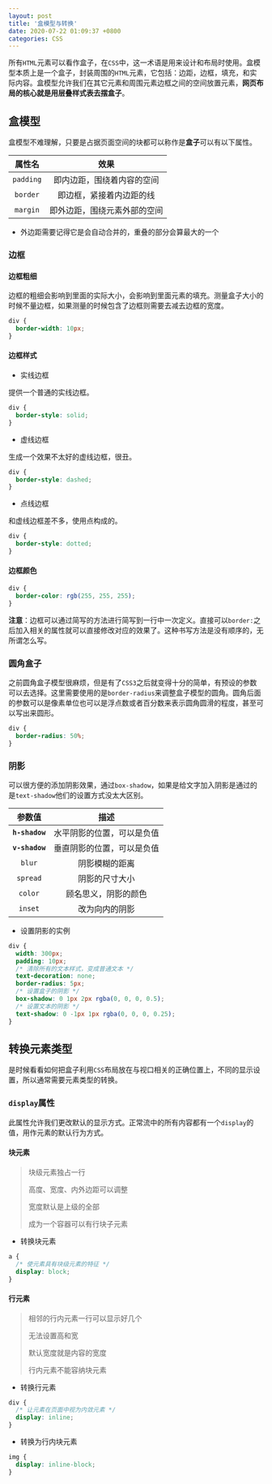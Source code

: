 ```yaml
---
layout: post
title: '盒模型与转换'
date: 2020-07-22 01:09:37 +0800
categories: CSS
---
```


所有`HTML`元素可以看作盒子，在`CSS`中，这一术语是用来设计和布局时使用。盒模型本质上是一个盒子，封装周围的`HTML`元素，它包括：边距，边框，填充，和实际内容。盒模型允许我们在其它元素和周围元素边框之间的空间放置元素，**网页布局的核心就是用层叠样式表去摆盒子**。

## 盒模型

盒模型不难理解，只要是占据页面空间的块都可以称作是**盒子**可以有以下属性。

|  属性名   |             效果             |
| :-------: | :--------------------------: |
| `padding` |  即内边距，围绕着内容的空间  |
| `border`  |   即边框，紧接着内边距的线   |
| `margin`  | 即外边距，围绕元素外部的空间 |

- 外边距需要记得它是会自动合并的，重叠的部分会算最大的一个

### 边框

#### 边框粗细

边框的粗细会影响到里面的实际大小，会影响到里面元素的填充。测量盒子大小的时候不量边框，如果测量的时候包含了边框则需要去减去边框的宽度。

```css
div {
  border-width: 10px;
}
```

#### 边框样式

- 实线边框

提供一个普通的实线边框。

```css
div {
  border-style: solid;
}
```

- 虚线边框

生成一个效果不太好的虚线边框，很丑。

```css
div {
  border-style: dashed;
}
```

- 点线边框

和虚线边框差不多，使用点构成的。

```css
div {
  border-style: dotted;
}
```

#### 边框颜色

```css
div {
  border-color: rgb(255, 255, 255);
}
```

**注意**：边框可以通过简写的方法进行简写到一行中一次定义。直接可以`border:`之后加入相关的属性就可以直接修改对应的效果了。这种书写方法是没有顺序的，无所谓怎么写。

### 圆角盒子

之前圆角盒子模型很麻烦，但是有了`CSS3`之后就变得十分的简单，有预设的参数可以去选择。这里需要使用的是`border-radius`来调整盒子模型的圆角。圆角后面的参数可以是像素单位也可以是浮点数或者百分数来表示圆角圆滑的程度，甚至可以写出来圆形。

```css
div {
  border-radius: 50%;
}
```

### 阴影

可以很方便的添加阴影效果，通过`box-shadow`，如果是给文字加入阴影是通过的是`text-shadow`他们的设置方式没太大区别。

|     参数值     |            描述            |
| :------------: | :------------------------: |
| **`h-shadow`** | 水平阴影的位置，可以是负值 |
| **`v-shadow`** | 垂直阴影的位置，可以是负值 |
|     `blur`     |       阴影模糊的距离       |
|    `spread`    |       阴影的尺寸大小       |
|    `color`     |    顾名思义，阴影的颜色    |
|    `inset`     |       改为向内的阴影       |

- 设置阴影的实例

```css
div {
  width: 300px;
  padding: 10px;
  /* 清除所有的文本样式，变成普通文本 */
  text-decoration: none;
  border-radius: 5px;
  /* 设置盒子的阴影 */
  box-shadow: 0 1px 2px rgba(0, 0, 0, 0.5);
  /* 设置文本的阴影 */
  text-shadow: 0 -1px 1px rgba(0, 0, 0, 0.25);
}
```

## 转换元素类型

是时候看看如何把盒子利用`CSS`布局放在与视口相关的正确位置上，不同的显示设置，所以通常需要元素类型的转换。

### `display`属性

此属性允许我们更改默认的显示方式。正常流中的所有内容都有一个`display`的值，用作元素的默认行为方式。

#### 块元素

> 块级元素独占一行
>
> 高度、宽度、内外边距可以调整
>
> 宽度默认是上级的全部
>
> 成为一个容器可以有行块子元素

- 转换块元素

```css
a {
  /* 使元素具有块级元素的特征 */
  display: block;
}
```

#### 行元素

> 相邻的行内元素一行可以显示好几个
>
> 无法设置高和宽
>
> 默认宽度就是内容的宽度
>
> 行内元素不能容纳块元素

- 转换行元素

```css
div {
  /* 让元素在页面中视为内敛元素 */
  display: inline;
}
```

- 转换为行内块元素

```css
img {
  display: inline-block;
}
```
